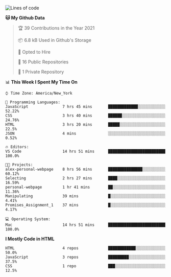 <!--START_SECTION:waka-->
![Lines of code](https://img.shields.io/badge/From%20Hello%20World%20I%27ve%20Written-21026%20lines%20of%20code-blue)

**🐱 My Github Data** 

> 🏆 39 Contributions in the Year 2021
 > 
> 📦 6.8 kB Used in Github's Storage 
 > 
> 💼 Opted to Hire
 > 
> 📜 16 Public Repositories 
 > 
> 🔑 1 Private Repository 
 > 
📊 **This Week I Spent My Time On** 

```text
⌚︎ Time Zone: America/New_York

💬 Programming Languages: 
JavaScript               7 hrs 45 mins       █████████████░░░░░░░░░░░░   52.22% 
CSS                      3 hrs 40 mins       ██████░░░░░░░░░░░░░░░░░░░   24.76% 
HTML                     3 hrs 20 mins       █████░░░░░░░░░░░░░░░░░░░░   22.5% 
JSON                     4 mins              ░░░░░░░░░░░░░░░░░░░░░░░░░   0.52%

🔥 Editors: 
VS Code                  14 hrs 51 mins      █████████████████████████   100.0%

🐱‍💻 Projects: 
alex-personal-webpage    8 hrs 56 mins       ███████████████░░░░░░░░░░   60.12% 
Selecting                2 hrs 27 mins       ████░░░░░░░░░░░░░░░░░░░░░   16.59% 
personal-webpage         1 hr 41 mins        ██░░░░░░░░░░░░░░░░░░░░░░░   11.36% 
Manipulating             39 mins             █░░░░░░░░░░░░░░░░░░░░░░░░   4.41% 
Promises_Assignment_1    37 mins             █░░░░░░░░░░░░░░░░░░░░░░░░   4.17%

💻 Operating System: 
Mac                      14 hrs 51 mins      █████████████████████████   100.0%

```

**I Mostly Code in HTML** 

```text
HTML                     4 repos             ████████████░░░░░░░░░░░░░   50.0% 
JavaScript               3 repos             █████████░░░░░░░░░░░░░░░░   37.5% 
CSS                      1 repo              ███░░░░░░░░░░░░░░░░░░░░░░   12.5%

```



<!--END_SECTION:waka-->
